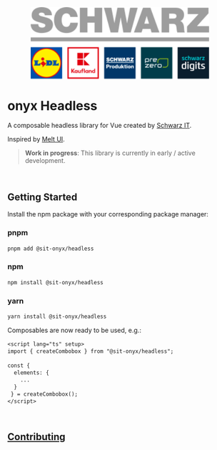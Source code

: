 <p>
  <a href="https://gruppe.schwarz">
  <div align="center">
    <img src="../../.github/schwarz-group.svg" width="400px" />
    </div>
  </a>
</p>

# onyx Headless

A composable headless library for Vue created by [Schwarz IT](https://it.schwarz).

Inspired by [Melt UI](https://melt-ui.com/).

> **Work in progress**: This library is currently in early / active development.

<br />

## Getting Started

Install the npm package with your corresponding package manager:

### pnpm

```sh
pnpm add @sit-onyx/headless
```

### npm

```sh
npm install @sit-onyx/headless
```

### yarn

```sh
yarn install @sit-onyx/headless
```

Composables are now ready to be used, e.g.:

```vue
<script lang="ts" setup>
import { createCombobox } from "@sit-onyx/headless";

const {
  elements: {
    ...
  }
 } = createCombobox();
</script>
```

<br />

## [Contributing](../../CONTRIBUTING.md)
